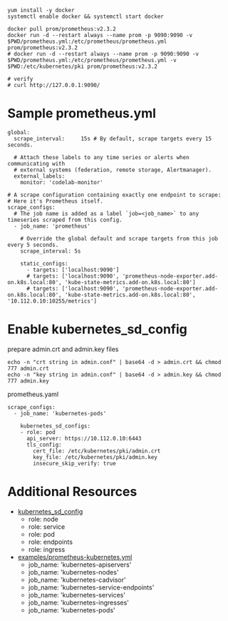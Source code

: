 ```
yum install -y docker
systemctl enable docker && systemctl start docker

docker pull prom/prometheus:v2.3.2
docker run -d --restart always --name prom -p 9090:9090 -v $PWD/prometheus.yml:/etc/prometheus/prometheus.yml prom/prometheus:v2.3.2
# docker run -d --restart always --name prom -p 9090:9090 -v $PWD/prometheus.yml:/etc/prometheus/prometheus.yml -v $PWD:/etc/kubernetes/pki prom/prometheus:v2.3.2

# verify
# curl http://127.0.0.1:9090/
```

# Sample prometheus.yml

```
global:
  scrape_interval:     15s # By default, scrape targets every 15 seconds.

  # Attach these labels to any time series or alerts when communicating with
  # external systems (federation, remote storage, Alertmanager).
  external_labels:
    monitor: 'codelab-monitor'

# A scrape configuration containing exactly one endpoint to scrape:
# Here it's Prometheus itself.
scrape_configs:
  # The job name is added as a label `job=<job_name>` to any timeseries scraped from this config.
  - job_name: 'prometheus'

    # Override the global default and scrape targets from this job every 5 seconds.
    scrape_interval: 5s

    static_configs:
      - targets: ['localhost:9090']
      # targets: ['localhost:9090', 'prometheus-node-exporter.add-on.k8s.local:80', 'kube-state-metrics.add-on.k8s.local:80']
      # targets: ['localhost:9090', 'prometheus-node-exporter.add-on.k8s.local:80', 'kube-state-metrics.add-on.k8s.local:80', '10.112.0.10:10255/metrics']
```

# Enable kubernetes_sd_config

prepare admin.crt and admin.key files

```
echo -n "crt string in admin.conf" | base64 -d > admin.crt && chmod 777 admin.crt
echo -n "key string in admin.conf" | base64 -d > admin.key && chmod 777 admin.key
```

prometheus.yaml

```
scrape_configs:
  - job_name: 'kubernetes-pods'

    kubernetes_sd_configs:
    - role: pod
      api_server: https://10.112.0.10:6443
      tls_config:
        cert_file: /etc/kubernetes/pki/admin.crt
        key_file: /etc/kubernetes/pki/admin.key
        insecure_skip_verify: true
```

# Additional Resources

* [kubernetes_sd_config](https://prometheus.io/docs/prometheus/latest/configuration/configuration/#%3Ckubernetes_sd_config%3E)
  * role: node
  * role: service
  * role: pod
  * role: endpoints
  * role: ingress
* [examples/prometheus-kubernetes.yml](https://github.com/prometheus/prometheus/blob/master/documentation/examples/prometheus-kubernetes.yml)
  * job_name: 'kubernetes-apiservers'
  * job_name: 'kubernetes-nodes'
  * job_name: 'kubernetes-cadvisor'
  * job_name: 'kubernetes-service-endpoints'
  * job_name: 'kubernetes-services'
  * job_name: 'kubernetes-ingresses'
  * job_name: 'kubernetes-pods'

